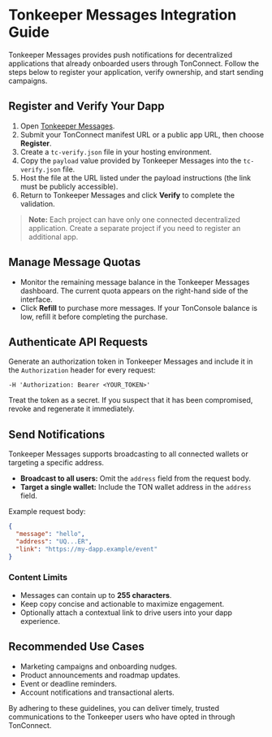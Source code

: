 # Tonkeeper Messages Integration Guide

Tonkeeper Messages provides push notifications for decentralized applications that already onboarded users through TonConnect. Follow the steps below to register your application, verify ownership, and start sending campaigns.

## Register and Verify Your Dapp

1. Open [Tonkeeper Messages](https://messages.tonkeeper.com/).
2. Submit your TonConnect manifest URL or a public app URL, then choose **Register**.
3. Create a `tc-verify.json` file in your hosting environment.
4. Copy the `payload` value provided by Tonkeeper Messages into the `tc-verify.json` file.
5. Host the file at the URL listed under the payload instructions (the link must be publicly accessible).
6. Return to Tonkeeper Messages and click **Verify** to complete the validation.

> **Note:** Each project can have only one connected decentralized application. Create a separate project if you need to register an additional app.

## Manage Message Quotas

- Monitor the remaining message balance in the Tonkeeper Messages dashboard. The current quota appears on the right-hand side of the interface.
- Click **Refill** to purchase more messages. If your TonConsole balance is low, refill it before completing the purchase.

## Authenticate API Requests

Generate an authorization token in Tonkeeper Messages and include it in the `Authorization` header for every request:

```http
-H 'Authorization: Bearer <YOUR_TOKEN>'
```

Treat the token as a secret. If you suspect that it has been compromised, revoke and regenerate it immediately.

## Send Notifications

Tonkeeper Messages supports broadcasting to all connected wallets or targeting a specific address.

- **Broadcast to all users:** Omit the `address` field from the request body.
- **Target a single wallet:** Include the TON wallet address in the `address` field.

Example request body:

```json
{
  "message": "hello",
  "address": "UQ...ER",
  "link": "https://my-dapp.example/event"
}
```

### Content Limits

- Messages can contain up to **255 characters**.
- Keep copy concise and actionable to maximize engagement.
- Optionally attach a contextual link to drive users into your dapp experience.

## Recommended Use Cases

- Marketing campaigns and onboarding nudges.
- Product announcements and roadmap updates.
- Event or deadline reminders.
- Account notifications and transactional alerts.

By adhering to these guidelines, you can deliver timely, trusted communications to the Tonkeeper users who have opted in through TonConnect.
